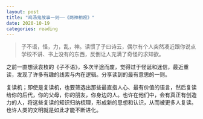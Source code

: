 ```yaml
---
layout: post
title: "鸡汤鬼故事一则——《两神相殴》"
date: 2020-10-19
categories: reading
---
```


> 子不语，怪，力，乱，神。读惯了子曰诗云，偶尔有个人突然凑近跟你说点学校不讲、书上没有的东西，反倒让人充满了奇怪的求知欲。

之前一直想读袁枚的《子不语》，多次半途而废，觉得过于怪诞和迷信，最近重读，发现了许多有趣的线索与内在逻辑。分享读到的最有意思的一则。

复读机；即使是复读机，也要筛选出那些最直指人心、最有价值的语言，然后复读给你的后代，你的父母，你的朋友，你身边的人。也许在他们中，会有真正有创造力的人，将这些复读的知识归纳梳理，形成新的思想和认识，从而被更多人复读。也许人类的文明就是如此才能不断进化。

